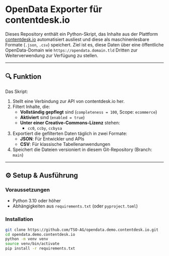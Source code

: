# OpenData Exporter für contentdesk.io

Dieses Repository enthält ein Python-Skript, das Inhalte aus der Plattform [contentdesk.io](https://www.contentdesk.io) automatisiert ausliest und diese als maschinenlesbare Formate (`.json`, `.csv`) speichert. Ziel ist es, diese Daten über eine öffentliche OpenData-Domain wie `https://opendata.domain.tld` Dritten zur Weiterverwendung zur Verfügung zu stellen.

---

## 🔍 Funktion

Das Skript:

1. Stellt eine Verbindung zur API von contentdesk.io her.
2. Filtert Inhalte, die:
   - **Vollständig gepflegt** sind (`completeness = 100`, Scope: `ecommerce`)
   - **Aktiviert** sind (`enabled = true`)
   - **Unter einer Creative-Commons-Lizenz** stehen:
     - `cc0`, `ccby`, `ccbysa`
3. Exportiert die gefilterten Daten täglich in zwei Formate:
   - **JSON**: Für Entwickler und APIs
   - **CSV**: Für klassische Tabellenanwendungen
4. Speichert die Dateien versioniert in diesem Git-Repository (Branch: `main`)

---

## ⚙️ Setup & Ausführung

### Voraussetzungen

- Python 3.10 oder höher
- Abhängigkeiten aus `requirements.txt` (oder `pyproject.toml`)

### Installation

```bash
git clone https://github.com/TSO-AG/opendata.demo.contentdesk.io.git
cd opendata.demo.contentdesk.io
python -m venv venv
source venv/bin/activate
pip install -r requirements.txt
